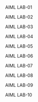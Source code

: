 AIML LAB-01


AIML LAB-02


AIML LAB-03


AIML LAB-04


AIML LAB-05


AIML LAB-06


AIML LAB-07


AIML LAB-08


AIML LAB-09


AIML LAB-10
